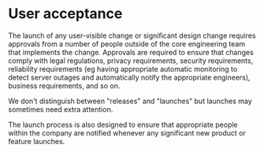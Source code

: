 # User acceptance

The launch of any user-visible change or significant design change requires approvals from a number of people outside of the core engineering team that implements the change. Approvals are required to ensure that changes comply with legal regulations, privacy requirements, security requirements, reliability requirements (eg having appropriate automatic monitoring to detect server outages and automatically notify the appropriate engineers), business requirements, and so on.

We don't distinguish between "releases" and "launches" but launches may sometimes need extra attention.

The launch process is also designed to ensure that appropriate people within the company are notified whenever any significant new product or feature launches.
